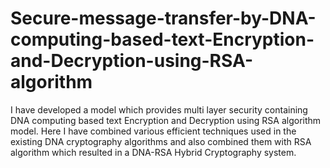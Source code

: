 # Secure-message-transfer-by-DNA-computing-based-text-Encryption-and-Decryption-using-RSA-algorithm
I have developed a model which provides multi layer security containing DNA computing based text Encryption and Decryption using RSA algorithm model. Here I have combined various efficient techniques used in the existing DNA cryptography algorithms and also combined them with RSA algorithm which resulted in a DNA-RSA Hybrid Cryptography system.
